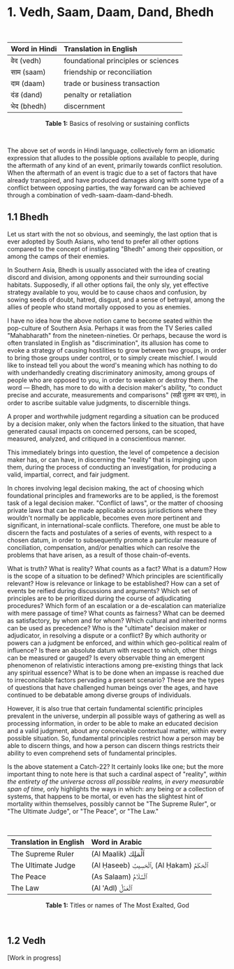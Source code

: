 # 1. Vedh, Saam, Daam, Dand, Bhedh 

<br>
<div align="center"> 

| Word in Hindi | Translation in English |
| :----- | :----- |
| वेद (vedh) | foundational principles or sciences |
| साम (saam) | friendship or reconciliation |
| दाम (daam) | trade or business transaction |
| दंड (dand) | penalty or retaliation |
| भेद (bhedh) | discernment |

<b>Table 1:</b> Basics of resolving or sustaining conflicts

</div>
<br>

The above set of words in Hindi language, collectively form an idiomatic expression that alludes to the possible options available to people, during the aftermath of any kind of an event, primarily towards conflict resolution. When the aftermath of an event is tragic due to a set of factors that have already transpired, and have produced damages along with some type of a conflict between opposing parties, the way forward can be achieved through a combination of vedh-saam-daam-dand-bhedh.  

## 1.1 Bhedh

Let us start with the not so obvious, and seemingly, the last option that is ever adopted by South Asians, who tend to prefer all other options compared to the concept of instigating "Bhedh" among their opposition, or among the camps of their enemies. 

In Southern Asia, Bhedh is usually associated with the idea of creating discord and division, among opponents and their surrounding social habitats. Supposedly, if all other options fail, the only sly, yet effective strategy available to you, would be to cause chaos and confusion, by sowing seeds of doubt, hatred, disgust, and a sense of betrayal, among the allies of people who stand mortally opposed to you as enemies.  

I have no idea how the above notion came to become seated within the pop-culture of Southern Asia. Perhaps it was from the TV Series called "Mahabharath" from the nineteen-nineties. Or perhaps, because the word is often translated in English as "discrimination", its allusion has come to evoke a strategy of causing hostilities to grow between two groups, in order to bring those groups under control, or to simply create mischief. I would like to instead tell you about the word's meaning which has nothing to do with underhandedly creating discriminatory animosity, among groups of people who are opposed to you, in order to weaken or destroy them. The word — Bhedh, has more to do with a decision maker's ability, "to conduct precise and accurate, measurements and comparisons" (सही तुलना कर पाना), in order to ascribe suitable value judgments, to discernible things.

A proper and worthwhile judgment regarding a situation can be produced by a decision maker, only when the factors linked to the situation, that have generated causal impacts on concerned persons, can be scoped, measured, analyzed, and critiqued in a conscientious manner. 

This immediately brings into question, the level of competence a decision maker has, or can have, in discerning the "reality" that is impinging upon them, during the process of conducting an investigation, for producing a valid, impartial, correct, and fair judgment. 

In chores involving legal decision making, the act of choosing which foundational principles and frameworks are to be applied, is the foremost task of a legal decision maker. "Conflict of laws", or the matter of choosing private laws that can be made applicable across jurisdictions where they wouldn't normally be applicable, becomes even more pertinent and significant, in international-scale conflicts. Therefore, one must be able to discern the facts and postulates of a series of events, with respect to a chosen datum, in order to subsequently promote a particular measure of conciliation, compensation, and/or penalties which can resolve the problems that have arisen, as a result of those chain-of-events. 

What is truth? What is reality? What counts as a fact? What is a datum? How is the scope of a situation to be defined? Which principles are scientifically relevant? How is relevance or linkage to be established? How can a set of events be reified during discussions and arguments? Which set of principles are to be prioritized during the course of adjudicating procedures? Which form of an escalation or a de-escalation can materialize with mere passage of time? What counts as fairness? What can be deemed as satisfactory, by whom and for whom? Which cultural and inherited norms can be used as precedence? Who is the "ultimate" decision maker or adjudicator, in resolving a dispute or a conflict? By which authority or powers can a judgment be enforced, and within which geo-political realm of influence? Is there an absolute datum with respect to which, other things can be measured or gauged? Is every observable thing an emergent phenomenon of relativistic interactions among pre-existing things that lack any spiritual essence? What is to be done when an impasse is reached due to irreconcilable factors pervading a present scenario? These are the types of questions that have challenged human beings over the ages, and have continued to be debatable among diverse groups of individuals. 

However, it is also true that certain fundamental scientific principles prevalent in the universe, underpin all possible ways of gathering as well as processing information, in order to be able to make an educated decision and a valid judgment, about any conceivable contextual matter, within every possible situation. So, fundamental principles restrict how a person may be able to discern things, and how a person can discern things restricts their ability to even comprehend sets of fundamental principles. 

Is the above statement a Catch-22? It certainly looks like one; but the more important thing to note here is that such a cardinal aspect of "reality", *within the entirety of the universe across all possible realms, in every measurable span of time,* only highlights the ways in which: any being or a collection of systems, that happens to be mortal, or even has the slightest hint of mortality within themselves, possibly cannot be "The Supreme Ruler", or "The Ultimate Judge", or "The Peace", or "The Law." 

<br>
<div align="center"> 

| Translation in English | Word in Arabic |
| :----- | :----- |
| The Supreme Ruler | (Al Maalik) اَلْمَلِك |
| The Ultimate Judge | (Al Ḥaseeb) ٱلْحَسِيبُ, (Al Ḥakam) ٱلْحَكَمُ |
| The Peace | (As Salaam) ٱلْسَّلَامُ |
| The Law | (Al 'Adl) ٱلْعَدْلُ |

<b>Table 1:</b> Titles or names of The Most Exalted, God

</div>
<br>

## 1.2 Vedh

[Work in progress]
